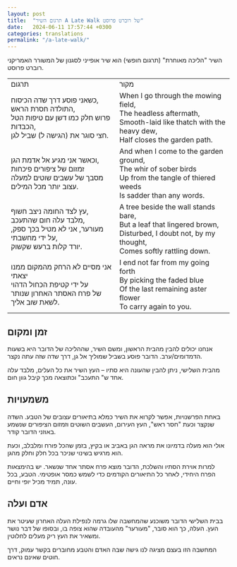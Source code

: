 ```yaml
---
layout: post
title:  "תרגום השיר A Late Walk של רוברט פרוסט"
date:   2024-06-11 17:57:44 +0300
categories: translations
permalink: "/a-late-walk/"
---
```

<p>השיר "הליכה מאוחרת" (תרגום חופשי) הוא שיר אופייני לסגנון של המשורר האמריקני רוברט פרוסט.</p>

<div class="table-responsive">
    <table class="table text-center table-dark">
        <tbody>
            <tr>
                <td>תרגום</td>
                <td>מקור</td>
            </tr>
            <tr>
                <td>כשאני פוסע דרך שדה הכיסוח,<br>התולדה חסרת הראש,<br>פרוש חלק כמו דשן עם טיפות הטל הכבדות,<br>חצי סוגר את (הגישה ל) שביל לגן.</td>
                <td><bdo dir="ltr" lang="">When I go through the mowing field,<br>The headless aftermath,<br>Smooth-laid like thatch with the heavy dew,<br>Half closes the garden path.</bdo></td>
            </tr>
            <tr>
                <td>וכאשר אני מגיע אל אדמת הגן,<br>זמזום של ציפורים פיכחות<br>מסבך של עשבים שוטים למעלה<br>עצוב יותר מכל המילים.</td>
                <td><bdo dir="ltr" lang="">And when I come to the garden ground,<br>The whir of sober birds<br>Up from the tangle of thiered weeds<br>Is sadder than any words.</bdo></td>
            </tr>
            <tr>
                <td>עץ לצד החומה ניצב חשוף,<br>מלבד עלה חום שהתעכב,<br>מעורער, אני לא מטיל בכך ספק, על ידי מחשבתי,<br>יורד קלות ברעש שקשוק.</td>
                <td><bdo dir="ltr" lang="">A tree beside the wall stands bare,<br>But a leaf that lingered brown,<br>Disturbed, I doubt not, by my thought,<br>Comes softly rattling down.</bdo></td>
            </tr>
            <tr>
                <td>אני מסיים לא הרחק מהמקום ממנו יצאתי<br>על ידי קטיפת הכחול הדהוי<br>של פרח האסתר האחרון שנותר<br>לשאת שוב אליך.</td>
                <td><bdo dir="ltr" lang="">I end not far from my going forth<br>By picking the faded blue<br>Of the last remaining aster flower<br>To carry again to you.</bdo></td>
            </tr>
        </tbody>
    </table>
</div>

<h2>זמן ומקום</h2>

<p>אנחנו יכולים להבין מהבית הראשון, ומשם השיר, שההליכה של הדובר היא בשעות הדמדומים/ערב. הדובר פוסע בשביל שמוליך אל גן, דרך שדה שזה עתה נקצר.</p>

<p>מהבית השלישי, ניתן להבין שהעונה היא סתיו – העץ השיר את כל העלים, מלבד עלה אחד ש" התעכב" וכתוצאה מכך קיבל גוון חום.</p>

<h2>משמעויות</h2>

<p>באחת הפרשנויות, אפשר לקרוא את השיר כמלא בתיאורים עצובים של הטבע. השדה שנקצר וכעת "חסר ראש", העץ העירום, העשבים השוטים וזמזום הציפורים שנשמע באוזני הדובר קודר.</p>

<p>אולי הוא מעלה בדמיונו את מראה הגן באביב או בקיץ, בזמן שהכל פורח ומלבלב, וכעת הוא מרגיש בשינוי שניכר בכל חלק וחלק מהגן.</p>

<p>למרות אוירת הסתיו והשלכת, הדובר מוצא פרח אסתר אחד שנשאר. יש בהימצאות הפרח היחידי, לאחר כל התיאורים הקודמים כדי לשמש כמסר אופטימי. הטבע, בכל עונה, תמיד מכיל יופי וחיים.</p>

<h2>אדם ועלה</h2>

<p>בבית השלישי הדובר משוכנע שהמחשבה שלו גרמה לנפילת העלה האחרון שעיטר את העץ. העלה, כך הוא סובר, "מעורער" מהעובדה שהוא צופה בו, ובסופו של דבר נושר ומשאיר את העץ ריק מעלים לחלוטין.</p>

<p>המחשבה הזו בעצם מציגה לנו גישה שבה האדם והטבע מחוברים בקשר עמוק, דרך חוטים שאינם נראים.</p>
